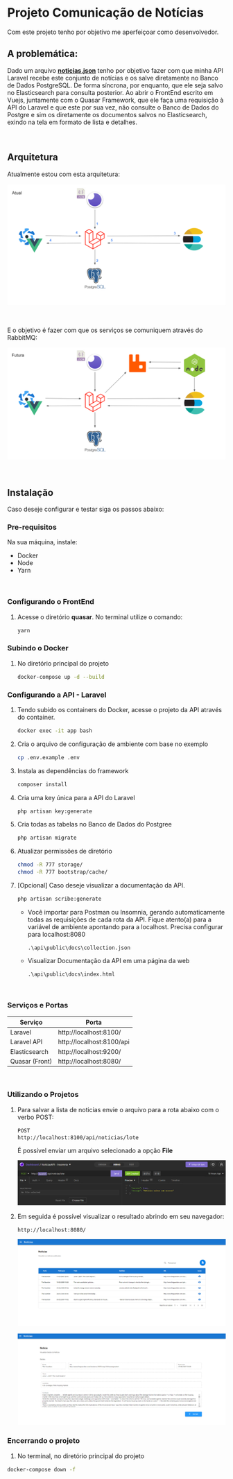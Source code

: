 # Projeto Comunicação de Notícias

Com este projeto tenho por objetivo me aperfeiçoar como desenvolvedor.

## A problemática:

Dado um arquivo **[noticias.json](files/noticias.json)** tenho por objetivo fazer com que minha API Laravel recebe este conjunto de notícias e os salve diretamente no Banco de Dados PostgreSQL. De forma síncrona, por enquanto, que ele seja salvo no Elasticsearch para consulta posterior.
Ao abrir o FrontEnd escrito em Vuejs, juntamente com o Quasar Framework, que ele faça uma requisição à API do Laravel e que este por sua vez, não consulte o Banco de Dados do Postgre e sim os diretamente os documentos salvos no Elasticsearch, exindo na tela em formato de lista e detalhes.

<br>

## Arquitetura

Atualmente estou com esta arquitetura:

![arquitetura atual](prints/arquitetura_atual.png)

<br>

E o objetivo é fazer com que os serviços se comuniquem através do RabbitMQ:

![arquitetura futura](prints/arquitetura_futura.png)

<br>

## Instalação

Caso deseje configurar e testar siga os passos abaixo:

### Pre-requisitos

Na sua máquina, instale:

- Docker
- Node
- Yarn

<br>

### Configurando o FrontEnd

1. Acesse o diretório **quasar**. No terminal utilize o comando:

   ```bash
   yarn
   ```

### Subindo o Docker

1. No diretório principal do projeto

   ```bash
   docker-compose up -d --build
   ```

### Configurando a API - Laravel

1. Tendo subido os containers do Docker, acesse o projeto da API através do container.

   ```bash
   docker exec -it app bash
   ```

2. Cria o arquivo de configuração de ambiente com base no exemplo

   ```bash
   cp .env.example .env
   ```

3. Instala as dependências do framework

   ```bash
   composer install
   ```

4. Cria uma key única para a API do Laravel

   ```bash
   php artisan key:generate
   ```

5. Cria todas as tabelas no Banco de Dados do Postgree

   ```bash
   php artisan migrate
   ```

6. Atualizar permissões de diretório

   ```bash
   chmod -R 777 storage/
   chmod -R 777 bootstrap/cache/
   ```

7. [Opcional] Caso deseje visualizar a documentação da API.

   ```bash
   php artisan scribe:generate
   ```

   - Você importar para Postman ou Insomnia, gerando automaticamente todas as requisições de cada rota da API. Fique atento(a) para a variável de ambiente apontando para a localhost. Precisa configurar para localhost:8080

     ```
     .\api\public\docs\collection.json
     ```

   - Visualizar Documentação da API em uma página da web

     ```
     .\api\public\docs\index.html
     ```

<br>

### Serviços e Portas

| Serviço        | Porta                     |
| -------------- | ------------------------- |
| Laravel        | http://localhost:8100/    |
| Laravel API    | http://localhost:8100/api |
| Elasticsearch  | http://localhost:9200/    |
| Quasar (Front) | http://localhost:8080/    |

<br>

### Utilizando o Projetos

1. Para salvar a lista de noticias envie o arquivo para a rota abaixo com o verbo POST:

   ```
   POST
   http://localhost:8100/api/noticias/lote
   ```

   É possível enviar um arquivo selecionado a opção **File**

   ![insomnia_post](prints/insomnia_post.png)

2. Em seguida é possível visualizar o resultado abrindo em seu navegador:

   ```
   http://localhost:8080/
   ```

   ![front_noticias](prints/front_noticias.png)

   ![front_noticias_detalhes](prints/front_noticias_detalhes.png)

### Encerrando o projeto

1. No terminal, no diretório principal do projeto

```bash
docker-compose down -f
```

